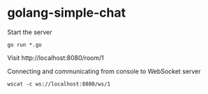 # golang-simple-chat

Start the server

```
go run *.go
```

Visit http://localhost:8080/room/1

Connecting and communicating from console to WebSocket server

```
wscat -c ws://localhost:8080/ws/1
```
